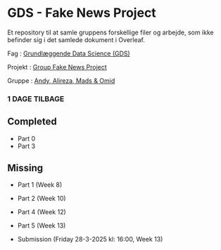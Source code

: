 # GDS - Fake News Project
 Et repository til at samle gruppens forskellige filer og arbejde, som ikke befinder sig i det samlede dokument i Overleaf. 
 
 Fag      : [Grundlæggende Data Science (GDS)](https://absalon.ku.dk/courses/80486)
 
 Projekt  : [Group Fake News Project](https://absalon.ku.dk/courses/80486/assignments/232055)
 
 Gruppe   : [Andy, Alireza, Mads &amp; Omid](https://absalon.ku.dk/groups/215410)
 
 ### 1 DAGE TILBAGE
 
 ## Completed
 - Part 0
 - Part 3
 
 ## Missing
 - Part 1 (Week 8)
 - Part 2 (Week 10)
 - Part 4 (Week 12)
 
 - Part 5 (Week 13)
 - Submission (Friday 28-3-2025 kl: 16:00, Week 13)
